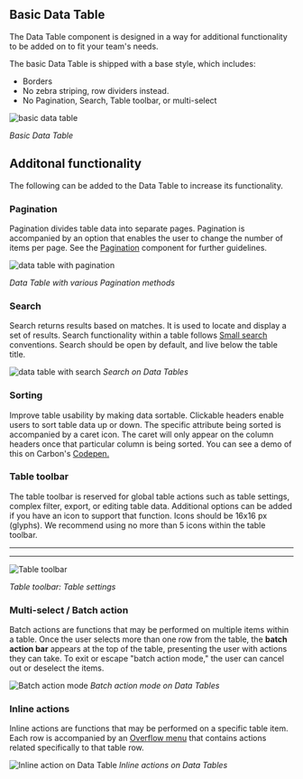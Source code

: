 ## Basic Data Table
The Data Table component is designed in a way for additional functionality to be added on to fit your team's needs.

The basic Data Table is shipped with a base style, which includes:

* Borders
* No zebra striping, row dividers instead.
* No Pagination, Search, Table toolbar, or multi-select

![basic data table](images/data-table-usage-1.png)

_Basic Data Table_


## Additonal functionality
The following can be added to the Data Table to increase its functionality.

### Pagination
Pagination divides table data into separate pages. Pagination is accompanied by an option that enables the user to change the number of items per page. See the [Pagination](/components/Pagination) component for further guidelines.

![data table with pagination](images/data-table-usage-2.png)

_Data Table with various Pagination methods_


### Search
Search returns results based on matches. It is used to locate and display a set of results. Search functionality within a table follows [Small search](/components/search) conventions. Search should be open by default, and live below the table title.

![data table with search](images/data-table-usage-3.png)
_Search on Data Tables_

### Sorting
Improve table usability by making data sortable. Clickable headers enable users to sort table data up or down. The specific attribute being sorted is accompanied by a caret icon. The caret will only appear on the column headers once that particular column is being sorted. You can see a demo of this on Carbon's [Codepen.](https://codepen.io/tjegan/pen/PjjyVN)


### Table toolbar
The table toolbar is reserved for global table actions such as table settings, complex filter, export, or editing table data. Additional options can be added if you have an icon to support that function. Icons should be 16x16 px (glyphs). We recommend using no more than 5 icons within the table toolbar.

---
***
> 
![Table toolbar](images/data-table-usage-6.png)

_Table toolbar: Table settings_

### Multi-select / Batch action
Batch actions are functions that may be performed on multiple items within a table. Once the user selects more than one row from the table, the **batch action bar** appears at the top of the table, presenting the user with actions they can take. To exit or escape "batch action mode," the user can cancel out or deselect the items.  

![Batch action mode](images/data-table-usage-7.png)
_Batch action mode on Data Tables_

### Inline actions
Inline actions are functions that may be performed on a specific table item. Each row is accompanied by an [Overflow menu](/components/overflow-menu) that contains actions related specifically to that table row.

![Inline action on Data Table](images/data-table-usage-8.png)
_Inline actions on Data Tables_

